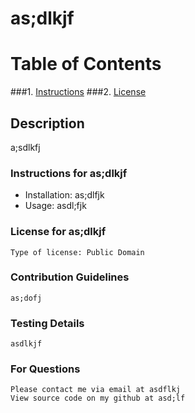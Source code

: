 # as;dlkjf
# Table of Contents
###1. [Instructions](#instructions)
###2. [License](#license)


## Description
a;sdlkfj
    
### Instructions for as;dlkjf
* Installation: as;dlfjk
* Usage: asdl;fjk

### License for as;dlkjf
```
Type of license: Public Domain
```

### Contribution Guidelines
```
as;dofj
```

### Testing Details
```
asdlkjf
```

### For Questions
```
Please contact me via email at asdflkj
View source code on my github at asd;lf
```
